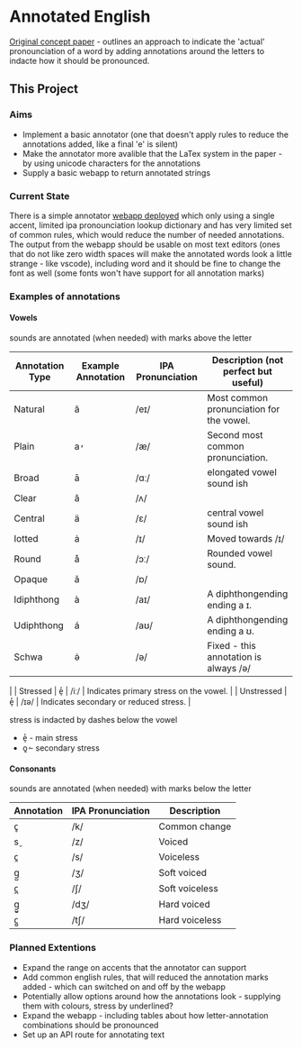 # Annotated English

[Original concept paper](https://arxiv.org/pdf/1012.5962.pdf) - outlines an approach to indicate the 'actual' pronounciation of a word by adding annotations around the letters to indacte how it should be pronounced.

## This Project

### Aims

- Implement a basic annotator (one that doesn't apply rules to reduce the annotations added, like a final 'e' is silent)
- Make the annotator more avalible that the LaTex system in the paper - by using unicode characters for the annotations
- Supply a basic webapp to return annotated strings

### Current State

There is a simple annotator [webapp deployed](https://annotated-english.surge.sh/) which only using a single accent, limited ipa pronounciation lookup dictionary and has very limited set of common rules, which would reduce the number of needed annotations.
The output from the webapp should be usable on most text editors (ones that do not like zero width spaces will make the annotated words look a little strange - like vscode), including word and it should be fine to change the font as well (some fonts won't have support for all annotation marks)

### Examples of annotations

#### Vowels

sounds are annotated (when needed) with marks above the letter

| Annotation Type | Example Annotation | IPA Pronunciation | Description (not perfect but useful) |
|-----------------|--------------------|-------------------|-------------------|
| Natural         | ã                | /eɪ/              | Most common pronunciation for the vowel. |
| Plain           | a̓                | /æ/               | Second most common pronunciation. |
| Broad           | ā                | /ɑː/              | elongated vowel sound ish |
| Clear           | â                | /ʌ/               |
| Central         | ä                | /ɛ/               | central vowel sound ish |
| Iotted          | ȧ                | /ɪ/               | Moved towards /ɪ/ |
| Round           | å                | /ɔː/              | Rounded vowel sound. |
| Opaque          | ǎ                | /ɒ/               |
| Idiphthong      | à                | /aɪ/              | A diphthongending ending a ɪ. |
| Udiphthong      | á                | /aʊ/              | A diphthongending ending a ʊ. |
| Schwa           | ə̇                | /ə/               | Fixed - this annotation is always /ə/ |
|
| Stressed        | e̩̓              | /iː/              | Indicates primary stress on the vowel. |
| Unstressed      | e̩̓              | /ɪə/              | Indicates secondary or reduced stress. |

stress is indacted by dashes below the vowel

- e̩̓ - main stress
- o͈̓ - secondary stress

#### Consonants

sounds are annotated (when needed) with marks below the letter

| Annotation | IPA Pronunciation | Description       |
|------------|-------------------|-------------------|
| c̥         | /k/               | Common change     |
| s̬         | /z/               | Voiced            |
| c̭         | /s/               | Voiceless         |
| g̺         | /ʒ/               | Soft voiced       |
| c̪         | /ʃ/               | Soft voiceless    |
| g̺̱        | /dʒ/              | Hard voiced       |
| c̪̱        | /tʃ/              | Hard voiceless    |

### Planned Extentions

- Expand the range on accents that the annotator can support
- Add common english rules, that will reduced the annotation marks added - which can switched on and off by the webapp
- Potentially allow options around how the annotations look - supplying them with colours, stress by underlined?
- Expand the webapp - including tables about how letter-annotation combinations should be pronounced
- Set up an API route for annotating text
